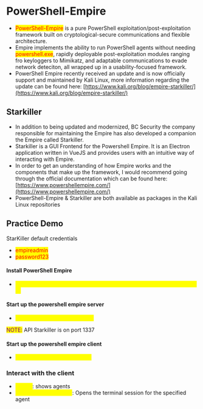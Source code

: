 # PowerShell-Empire

* <mark style="color:red;">PowerShell-Empire</mark> is a pure PowerShell exploitation/post-exploitation framework built on cryptological-secure communications and flexible architecture.
* Empire implements the ability to run PowerShell agents without needing <mark style="color:red;">powershell.exe</mark>, rapidly deployable post-exploitation modules ranging fro keyloggers to Mimikatz, and adaptable communications to evade network deteciton, all wrapped up in a usability-focused framework.
* PowerShell Empire recently received an update and is now officially support and maintained by Kali Linux, more information regarding the update can be found here: [https://www.kali.org/blog/empire-starkiller/](https://www.kali.org/blog/empire-starkiller/)

## Starkiller

* In addition to being updated and modernized, BC Security the company responsible for maintaining the Empire has also developed a companion the Empire called Starkiller.
* Starkiller is a GUI Frontend for the Powershell Empire. It is an Electron application written in VueJS and provides users with an intuitive way of interacting with Empire.
* In order to get an understanding of how Empire works and the components that make up the framework, I would recommend going through the official documentation which can be found here: [https://www.powershellempire.com/](https://www.powershellempire.com/)
* PowerShell-Empire & Starkiller are both available as packages in the Kali Linux repositories

## Practice Demo

StarKiller default credentials

* <mark style="color:red;">empireadmin</mark>
* <mark style="color:red;">password123</mark>

#### Install PowerShell Empire

* <mark style="color:yellow;">sudo apt-get update && sudo apt-get install powershell-empire starkiller -y</mark>

#### Start up the powershell empire server

* <mark style="color:yellow;">sudo powershell-empire server</mark>&#x20;

<mark style="color:purple;">NOTE:</mark> API Starkiller is on port 1337

#### Start up the powershell empire client

* <mark style="color:yellow;">sudo powershell-empire client</mark>

### Interact with the client

* <mark style="color:yellow;">agents</mark>: shows agents
* <mark style="color:yellow;">interact 'nameofagent'</mark>: Opens the terminal session for the specified agent
